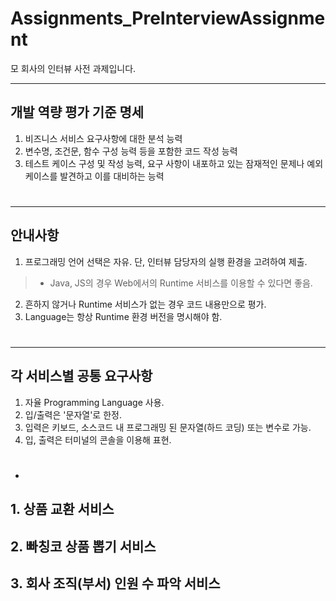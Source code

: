 # Assignments_PreInterviewAssignment
모 회사의 인터뷰 사전 과제입니다.

---

## 개발 역량 평가 기준 명세
1. 비즈니스 서비스 요구사항에 대한 분석 능력
2. 변수명, 조건문, 함수 구성 능력 등을 포함한 코드 작성 능력
3. 테스트 케이스 구성 및 작성 능력, 요구 사항이 내포하고 있는 잠재적인 문제나 예외 케이스를 발견하고 이를 대비하는 능력

#
---

## 안내사항
1. 프로그래밍 언어 선택은 자유. 단, 인터뷰 담당자의 실행 환경을 고려하여 제출.
> - Java, JS의 경우 Web에서의 Runtime 서비스를 이용할 수 있다면 좋음.
2. 흔하지 않거나 Runtime 서비스가 없는 경우 코드 내용만으로 평가.
3. Language는 항상 Runtime 환경 버전을 명시해야 함.

#
---

## 각 서비스별 공통 요구사항
1. 자율 Programming Language 사용.
2. 입/출력은 '문자열'로 한정.
3. 입력은 키보드, 소스코드 내 프로그래밍 된 문자열(하드 코딩) 또는 변수로 가능.
4. 입, 출력은 터미널의 콘솔을 이용해 표현.

#
-

## 1. 상품 교환 서비스

## 2. 빠칭코 상품 뽑기 서비스

## 3. 회사 조직(부서) 인원 수 파악 서비스
